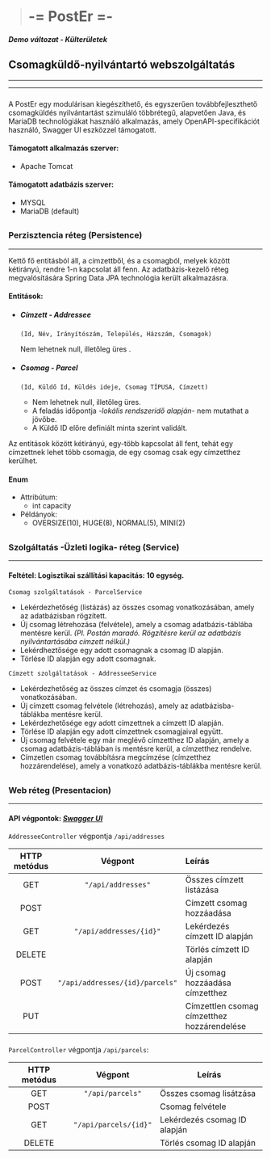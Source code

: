 
># -= PostEr =-
#### *Demo változat - Külterületek*
## Csomagküldő-nyilvántartó webszolgáltatás
***
***
###
A PostEr egy modulárisan kiegészíthető, és egyszerűen továbbfejleszthető csomagküldés nyilvántartást szimuláló
többrétegű, alapvetően Java, és MariaDB technológiákat használó alkalmazás, amely OpenAPI-specifikációt használó,
Swagger UI eszközzel támogatott.

#### Támogatott alkalmazás szerver:
- Apache Tomcat

#### Támogatott adatbázis szerver:
- MYSQL
- MariaDB (default)

##
### Perzisztencia réteg (Persistence)
***
Kettő fő entitásból áll, a címzettből, és a csomagból, melyek között kétirányú, rendre 1-n kapcsolat áll fenn.
Az adatbázis-kezelő réteg megvalósítására Spring Data JPA technológia került alkalmazásra.

#### Entitások:
* ##### Címzett - Addressee
   
  `(Id, Név, Irányítószám, Település, Házszám, Csomagok)`

  Nem lehetnek null, illetőleg üres .
  
* ##### Csomag - Parcel
  `(Id, Küldő Id, Küldés ideje, Csomag TÍPUSA, Címzett)`
  * Nem lehetnek null, illetőleg üres.
  * A feladás időpontja _-lokális rendszeridő alapján-_ nem mutathat a jövőbe.
  * A Küldő ID előre definiált minta szerint validált.
  

Az entitások között kétirányú, egy-több kapcsolat áll fent, tehát
egy címzettnek lehet több csomagja, de egy csomag csak egy címzetthez kerülhet.

#### Enum
* Attribútum:
  * int capacity
* Példányok:
  * OVERSIZE(10), HUGE(8), NORMAL(5), MINI(2)
##

### Szolgáltatás -Üzleti logika- réteg (Service)
***
#### Feltétel: Logisztikai szállítási kapacitás: 10 egység.
`Csomag szolgáltatások - ParcelService`
* Lekérdezhetőség (listázás) az összes csomag vonatkozásában, amely az adatbázisban rögzített.
* Új csomag létrehozása (felvétele), amely a csomag adatbázis-táblába mentésre kerül. *(Pl. Postán maradó. Rögzítésre kerül
az adatbázis nyilvántartásába címzett nélkül.)*
* Lekérdheztősége egy adott csomagnak a csomag ID alapján.
* Törlése ID alapján egy adott csomagnak.

`Címzett szolgáltatások - AddresseeService`
* Lekérdezhetőség az összes címzet és csomagja (összes) vonatkozásában.
* Új címzett csomag felvétele (létrehozás), amely az adatbázisba-táblákba mentésre kerül.
* Lekérdezhetősége egy adott címzettnek a címzett ID alapján.
* Törlése ID alapján egy adott címzettnek csomagjaival együtt.
* Új csomag felvétele egy már meglévő címzetthez ID alapján, amely a csomag adatbázis-táblában is mentésre kerül,
a címzetthez rendelve.
* Címzetlen csomag továbbításra megcímzése (címzetthez hozzárendelése), amely a vonatkozó adatbázis-táblákba mentésre kerül.
##

### Web réteg (Presentacion)
***
#### API végpontok: ***[Swagger UI](http://localhost:8080/v3/api-docs)***

`AddresseeController` végpontja `/api/addresses`

| HTTP metódus |             Végpont             | Leírás                                      |
|:------------:|:-------------------------------:|:--------------------------------------------|
|     GET      |       `"/api/addresses"`        | Összes címzett listázása                    |
|     POST     |                                 | Címzett csomag hozzáadása                   |
|     GET      |     `"/api/addresses/{id}"`     | Lekérdezés címzett ID alapján               |
|    DELETE    |                                 | Törlés címzett ID alapján                   |
|     POST     | `"/api/addresses/{id}/parcels"` | Új csomag hozzáadása címzetthez             |
|     PUT      |                                 | Címzettlen csomag címzetthez hozzárendelése |

###
`ParcelController` végpontja `/api/parcels`:

| HTTP metódus |        Végpont        | Leírás                                      |
|:------------:|:---------------------:|---------------------------------------------|
|     GET      |   `"/api/parcels"`    | Összes csomag lisátzása                    |
|     POST     |                       | Csomag felvétele                   |
|     GET      | `"/api/parcels/{id}"` | Lekérdezés csomag ID alapján               |
|    DELETE    |                       | Törlés csomag ID alapján                   |
###
